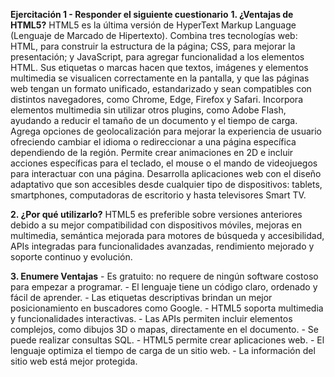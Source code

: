 **Ejercitación 1 - Responder el siguiente cuestionario**
**1. ¿Ventajas de HTML5?**
    HTML5 es la última versión de HyperText Markup Language (Lenguaje de Marcado de Hipertexto). Combina tres tecnologías web: HTML, para construir la estructura de la página; CSS, para mejorar la presentación; y JavaScript, para agregar funcionalidad a los elementos HTML. Sus etiquetas o marcas hacen que textos, imágenes y elementos multimedia se visualicen correctamente en la pantalla, y que las páginas web tengan un formato unificado, estandarizado y sean compatibles con distintos navegadores, como Chrome, Edge, Firefox y Safari. Incorpora elementos multimedia sin utilizar otros plugins, como Adobe Flash, ayudando a reducir el tamaño de un documento y el tiempo de carga. Agrega opciones de geolocalización para mejorar la experiencia de usuario ofreciendo cambiar el idioma o redireccionar a una página específica dependiendo de la región. Permite crear animaciones en 2D e incluir acciones específicas para el teclado, el mouse o el mando de videojuegos para interactuar con una página. Desarrolla aplicaciones web con el diseño adaptativo que son accesibles desde cualquier tipo de dispositivos: tablets, smartphones, computadoras de escritorio y hasta televisores Smart TV.

**2. ¿Por qué utilizarlo?**
    HTML5 es preferible sobre versiones anteriores debido a su mejor compatibilidad con dispositivos móviles, mejoras en multimedia, semántica mejorada para motores de búsqueda y accesibilidad, APIs integradas para funcionalidades avanzadas, rendimiento mejorado y soporte continuo y evolución.

**3. Enumere Ventajas**
    - Es gratuito: no requere de ningún software costoso para empezar a programar.
    - El lenguaje tiene un código claro, ordenado y fácil de aprender.
    - Las etiquetas descriptivas brindan un mejor posicionamiento en buscadores como Google.
    - HTML5 soporta multimedia y funcionalidades interactivas.
    - Las APIs permiten incluir elementos complejos, como dibujos 3D o mapas, directamente en el documento.
    - Se puede realizar consultas SQL.
    - HTML5 permite crear aplicaciones web.
    - El lenguaje optimiza el tiempo de carga de un sitio web.
    - La información del sitio web está mejor protegida.